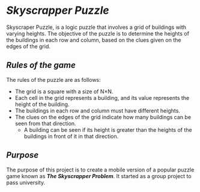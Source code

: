 # *Skyscrapper Puzzle*

Skyscraper Puzzle, is a logic puzzle that involves a grid of buildings with varying heights. The objective of the puzzle is to determine the heights of the buildings in each row and column, based on the clues given on the edges of the grid.

## *Rules of the game*

The rules of the puzzle are as follows:
 - The grid is a square with a size of N×N.
 - Each cell in the grid represents a building, and its value represents the height of the building.
 - The buildings in each row and column must have different heights.
 - The clues on the edges of the grid indicate how many buildings can be seen from that direction. 
     - A building can be seen if its height is greater than the heights of the buildings in front of it in that direction.

## *Purpose*

The purpose of this project is to create a mobile version of a popular puzzle game known as ***The Skyscrapper Problem***. It started as a group project to pass university.
